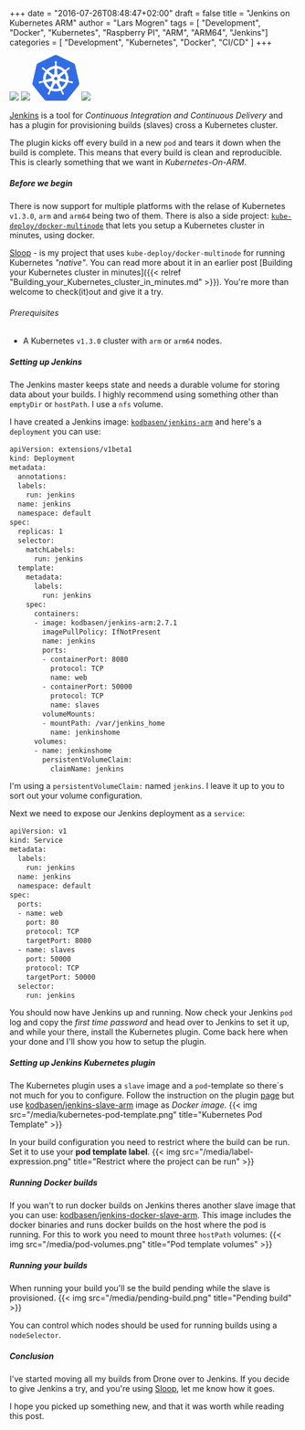 +++
date = "2016-07-26T08:48:47+02:00"
draft = false
title = "Jenkins on Kubernetes ARM"
author = "Lars Mogren"
tags = [ "Development", "Docker", "Kubernetes", "Raspberry PI", "ARM", "ARM64", "Jenkins"]
categories = [ "Development", "Kubernetes", "Docker", "CI/CD" ]
+++

<img src="https://www.arm.com/assets/images/ARM_Logo_Black.png" height="80">
<img src="https://secure.gravatar.com/avatar/26da7b36ff8bb5db4211400358dc7c4e.jpg" height="80">
<img src="https://raw.githubusercontent.com/kubernetes/kubernetes/master/logo/logo.png" height="80">
<img src="https://wiki.jenkins-ci.org/download/attachments/2916393/headshot.png" height="80">

[Jenkins](https://jenkins.io/) is a tool for *Continuous Integration and Continuous Delivery* and has a plugin for provisioning builds (slaves) cross a Kubernetes cluster.
<!--more-->

The plugin kicks off every build in a new `pod` and tears it down when the build is complete. This means that every build is clean and reproducible. This is clearly something that we want in *Kubernetes-On-ARM*.

##### Before we begin

There is now support for multiple platforms with the relase of Kubernetes `v1.3.0`, `arm` and `arm64` being two of them. There is also a side project: [`kube-deploy/docker-multinode`](https://github.com/kubernetes/kube-deploy/tree/master/docker-multinode) that lets you setup a Kubernetes cluster in minutes, using docker.

[Sloop](https://github.com/kodbasen/sloop) - is my project that uses `kube-deploy/docker-multinode` for running Kubernetes *"native"*. You can read more about it in an earlier post [Building your Kubernetes cluster in minutes]({{< relref "Building_your_Kubernetes_cluster_in_minutes.md" >}}). You're more than welcome to check(it)out and give it a try.

###### Prerequisites

* A Kubernetes `v1.3.0` cluster with `arm` or `arm64` nodes.

##### Setting up Jenkins

The Jenkins master keeps state and needs a durable volume for storing
data about your builds. I highly recommend using something other than `emptyDir` or `hostPath`. I use a `nfs` volume.

I have created a Jenkins image: [`kodbasen/jenkins-arm`](https://hub.docker.com/r/kodbasen/jenkins-arm/) and here's a `deployment` you can use:

```
apiVersion: extensions/v1beta1
kind: Deployment
metadata:
  annotations:
  labels:
    run: jenkins
  name: jenkins
  namespace: default
spec:
  replicas: 1
  selector:
    matchLabels:
      run: jenkins
  template:
    metadata:
      labels:
        run: jenkins
    spec:
      containers:
      - image: kodbasen/jenkins-arm:2.7.1
        imagePullPolicy: IfNotPresent
        name: jenkins
        ports:
        - containerPort: 8080
          protocol: TCP
          name: web
        - containerPort: 50000
          protocol: TCP
          name: slaves
        volumeMounts:
        - mountPath: /var/jenkins_home
          name: jenkinshome
      volumes:
      - name: jenkinshome
        persistentVolumeClaim:
          claimName: jenkins
```

I'm using a `persistentVolumeClaim:` named `jenkins`. I leave it up to you to sort out your volume configuration.

Next we need to expose our Jenkins deployment as a `service`:

```
apiVersion: v1
kind: Service
metadata:
  labels:
    run: jenkins
  name: jenkins
  namespace: default
spec:
  ports:
  - name: web
    port: 80
    protocol: TCP
    targetPort: 8080
  - name: slaves
    port: 50000
    protocol: TCP
    targetPort: 50000
  selector:
    run: jenkins
```

You should now have Jenkins up and running. Now check your Jenkins `pod` log and copy the *first time password* and head over to Jenkins to set it up, and while your there, install the Kubernetes plugin. Come back here when your done and I'll show you how to setup the plugin.

##### Setting up Jenkins Kubernetes plugin

The Kubernetes plugin uses a `slave` image and a `pod`-template so there´s
not much for you to configure. Follow the instruction on the plugin [page](https://wiki.jenkins-ci.org/display/JENKINS/Kubernetes+Plugin) but use [kodbasen/jenkins-slave-arm](https://hub.docker.com/r/kodbasen/jenkins-slave-arm/) image as *Docker image*.
{{< img src="/media/kubernetes-pod-template.png" title="Kubernetes Pod Template" >}}

In your build configuration you need to restrict where the build can be run. Set it to use your **pod template label**.
{{< img src="/media/label-expression.png" title="Restrict where the project can be run" >}}

##### Running Docker builds

If you wan't to run docker builds on Jenkins theres another slave image that you can use: [kodbasen/jenkins-docker-slave-arm](https://hub.docker.com/r/kodbasen/jenkins-docker-slave-arm/). This image includes the docker binaries and runs docker builds on the host where the pod is running. For this to
work you need to mount three `hostPath` volumes:
{{< img src="/media/pod-volumes.png" title="Pod template volumes" >}}

##### Running your builds

When running your build you'll se the build pending while the slave is provisioned.
{{< img src="/media/pending-build.png" title="Pending build" >}}

You can control which nodes should be used for running builds using a `nodeSelector`.

##### Conclusion

I've started moving all my builds from Drone over to Jenkins. If you decide to give Jenkins a try, and you're using [Sloop](https://github.com/kodbasen/sloop), let me know how it goes.

I hope you picked up something new, and that it was worth while reading this post.
